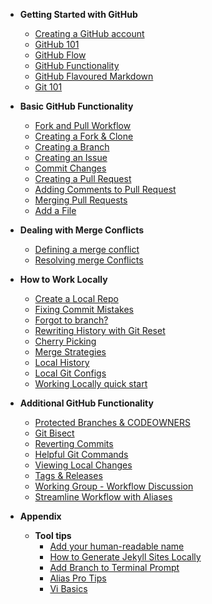 - **Getting Started with GitHub**
  - [Creating a GitHub account](01_creating_an_account.md)
  - [GitHub 101](github_101.md)
  - [GitHub Flow](03_github_flow.md)
  - [GitHub Functionality](github_functionality.md)
  - [GitHub Flavoured Markdown](github_flavoured_markdown.md)
  - [Git 101](02_git_101.md)

- **Basic GitHub Functionality**
  - [Fork and Pull Workflow](app_fork_workflow.md)
  - [Creating a Fork & Clone](03_creating_a_fork.md)
  - [Creating a Branch](04_creating_a_branch.md)
  - [Creating an Issue](Creating_an_Issue.md)
  - [Commit Changes](commit_changes.md)
  - [Creating a Pull Request](07_Pushing_your_changes)
  - [Adding Comments to Pull Request](08_Adding_Comments_to_Pull_Request.md)
  - [Merging Pull Requests](09_merging_pull_requests.md)
  - [Add a File](add_a_file.md)

- **Dealing with Merge Conflicts**
  - [Defining a merge conflict](12a_what_is_a_merge_conflict.md)
  - [Resolving merge Conflicts](12b_resolving_merge_conflicts.md)
  
- **How to Work Locally**
  - [Create a Local Repo](18_create_local_repo.md)
  - [Fixing Commit Mistakes](19_fixing_commit_mistakes.md)
  - [Forgot to branch?](19_forgot_to_branch.md)
  - [Rewriting History with Git Reset](20_rewriting_history_git_reset.md)
  - [Cherry Picking](21_git_cherry_pick.md)
  - [Merge Strategies](22_merge_strategies_rebase.md)
  - [Local History](10_local_history.md)
  - [Local Git Configs](05_local_git_configs.md)
  - [Working Locally quick start](06_working_locally.md)

- **Additional GitHub Functionality**
  - [Protected Branches & CODEOWNERS](17_protected_branches.md)
  - [Git Bisect](14_git_bisect.md)
  - [Reverting Commits](15_reverting_commits.md)
  - [Helpful Git Commands](16_helpful_git_commands.md)
  - [Viewing Local Changes](17_view_local_changes.md)
  - [Tags & Releases](17_tags_and_releases.md)
  - [Working Group - Workflow Discussion](17_workflow_discussion.md)
  - [Streamline Workflow with Aliases](11_streamline_workflow_with_aliases.md)

- **Appendix**
  - **Tool tips**
    - [Add your human-readable name](app_add_human_readable_name.md)
    - [How to Generate Jekyll Sites Locally](app_how_to_generate_locally.md)
    - [Add Branch to Terminal Prompt](app_git_branch_in_terminal.md)
    - [Alias Pro Tips](app_aliases.md)
    - [Vi Basics](app_vi_basics.md)

